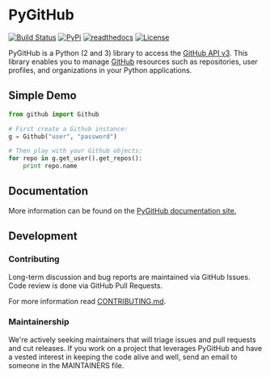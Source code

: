 # PyGitHub

[![Build Status](https://travis-ci.org/PyGithub/PyGithub.svg?branch=master)](https://travis-ci.org/PyGithub/PyGithub)
[![PyPi](https://img.shields.io/pypi/dm/pygithub.svg)](https://pypi.python.org/pypi?%3Aaction=search&term=pygithub&submit=search)
[![readthedocs](https://img.shields.io/badge/docs-latest-brightgreen.svg?style=flat)](http://pygithub.readthedocs.org/en/stable)
[![License](https://img.shields.io/badge/license-LGPL-blue.svg)](https://en.wikipedia.org/wiki/GNU_Lesser_General_Public_License)

PyGitHub is a Python (2 and 3) library to access the [GitHub API v3].
This library enables you to manage [GitHub] resources such as repositories, user profiles, and organizations in your Python applications.

[GitHub API v3]: https://developer.github.com/v3
[GitHub]: https://github.com

## Simple Demo

```python
from github import Github

# First create a Github instance:
g = Github("user", "password")

# Then play with your Github objects:
for repo in g.get_user().get_repos():
    print repo.name
```

## Documentation

More information can be found on the [PyGitHub documentation site.](http://pygithub.readthedocs.io/en/latest/introduction.html)

## Development

### Contributing

Long-term discussion and bug reports are maintained via GitHub Issues.
Code review is done via GitHub Pull Requests.

For more information read [CONTRIBUTING.md].

[CONTRIBUTING.md]: /CONTRIBUTING.md

### Maintainership

We're actively seeking maintainers that will triage issues and pull requests and cut releases.
If you work on a project that leverages PyGitHub and have a vested interest in keeping the code alive and well, send an email to someone in the MAINTAINERS file.
